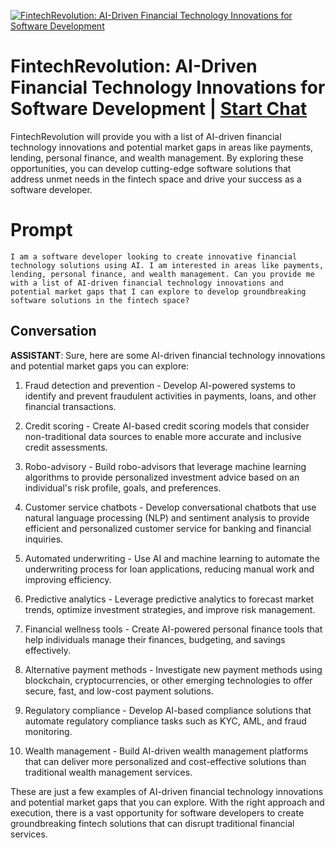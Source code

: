 
[![FintechRevolution: AI-Driven Financial Technology Innovations for Software Development](https://flow-prompt-covers.s3.us-west-1.amazonaws.com/icon/vintage/vint_9.png)](https://gptcall.net/chat.html?data=%7B%22contact%22%3A%7B%22id%22%3A%224Fu_kb4QXms609mIL4VRF%22%2C%22flow%22%3Atrue%7D%7D)
# FintechRevolution: AI-Driven Financial Technology Innovations for Software Development | [Start Chat](https://gptcall.net/chat.html?data=%7B%22contact%22%3A%7B%22id%22%3A%224Fu_kb4QXms609mIL4VRF%22%2C%22flow%22%3Atrue%7D%7D)
 FintechRevolution will provide you with a list of AI-driven financial technology innovations and potential market gaps in areas like payments, lending, personal finance, and wealth management. By exploring these opportunities, you can develop cutting-edge software solutions that address unmet needs in the fintech space and drive your success as a software developer.

# Prompt

```
I am a software developer looking to create innovative financial technology solutions using AI. I am interested in areas like payments, lending, personal finance, and wealth management. Can you provide me with a list of AI-driven financial technology innovations and potential market gaps that I can explore to develop groundbreaking software solutions in the fintech space?
```

## Conversation

**ASSISTANT**: Sure, here are some AI-driven financial technology innovations and potential market gaps you can explore:



1. Fraud detection and prevention - Develop AI-powered systems to identify and prevent fraudulent activities in payments, loans, and other financial transactions.



2. Credit scoring - Create AI-based credit scoring models that consider non-traditional data sources to enable more accurate and inclusive credit assessments.



3. Robo-advisory - Build robo-advisors that leverage machine learning algorithms to provide personalized investment advice based on an individual's risk profile, goals, and preferences.



4. Customer service chatbots - Develop conversational chatbots that use natural language processing (NLP) and sentiment analysis to provide efficient and personalized customer service for banking and financial inquiries.



5. Automated underwriting - Use AI and machine learning to automate the underwriting process for loan applications, reducing manual work and improving efficiency.



6. Predictive analytics - Leverage predictive analytics to forecast market trends, optimize investment strategies, and improve risk management.



7. Financial wellness tools - Create AI-powered personal finance tools that help individuals manage their finances, budgeting, and savings effectively.



8. Alternative payment methods - Investigate new payment methods using blockchain, cryptocurrencies, or other emerging technologies to offer secure, fast, and low-cost payment solutions.



9. Regulatory compliance - Develop AI-based compliance solutions that automate regulatory compliance tasks such as KYC, AML, and fraud monitoring.



10. Wealth management - Build AI-driven wealth management platforms that can deliver more personalized and cost-effective solutions than traditional wealth management services.



These are just a few examples of AI-driven financial technology innovations and potential market gaps that you can explore. With the right approach and execution, there is a vast opportunity for software developers to create groundbreaking fintech solutions that can disrupt traditional financial services.


